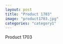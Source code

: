 ```yaml
---
layout: post
title: "Product 1703"
image: "product1703.jpg"
categories: "category1"
---
```

Product 1703
